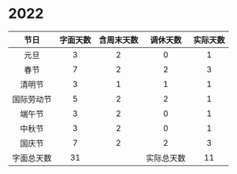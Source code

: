 # 2022

|    节日    | 字面天数 | 含周末天数 |  调休天数  | 实际天数 |
| :--------: | :------: | :--------: | :--------: | :------: |
|    元旦    |    3     |     2      |     0      |    1     |
|    春节    |    7     |     2      |     2      |    3     |
|   清明节   |    3     |     1      |     1      |    1     |
| 国际劳动节 |    5     |     2      |     2      |    1     |
|   端午节   |    3     |     2      |     0      |    1     |
|   中秋节   |    3     |     2      |     0      |    1     |
|   国庆节   |    7     |     2      |     2      |    3     |
| 字面总天数 |    31    |            | 实际总天数 |    11    |

